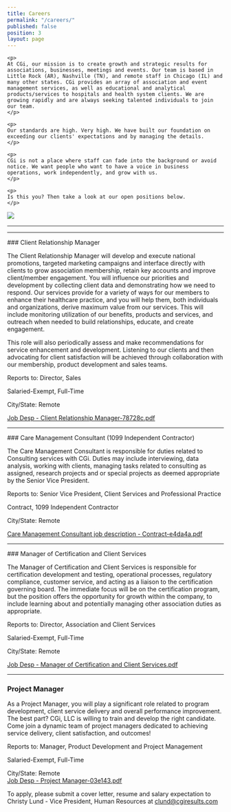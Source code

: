 ```yaml
---
title: Careers
permalink: "/careers/"
published: false
position: 3
layout: page
---
```



<div class="row mb-5 pb-4" style="margin-bottom: 1rem !important;">

  <div class="col-md-6">

    <p>
	At CGi, our mission is to create growth and strategic results for associations, businesses, meetings and events. Our team is based in Little Rock (AR), Nashville (TN), and remote staff in Chicago (IL) and many other states. CGi provides an array of association and event management services, as well as educational and analytical products/services to hospitals and health system clients. We are growing rapidly and are always seeking talented individuals to join our team.
    </p>

    <p>
    Our standards are high. Very high. We have built our foundation on exceeding our clients' expectations and by managing the details. 
    </p>

    <p>
    CGi is not a place where staff can fade into the background or avoid notice. We want people who want to have a voice in business operations, work independently, and grow with us. 
    </p>

    <p>
    Is this you? Then take a look at our open positions below.
    </p>

  </div>

  <div class="col-md-6">
    <img src="/uploads/Highland%20Ridge%20II.jpg" style="max-height: 375px;">
  </div>

</div>
<hr>

<hr>
### Client Relationship Manager

The Client Relationship Manager will develop and execute national promotions, targeted marketing campaigns and interface directly with clients to grow association membership, retain key accounts and improve client/member engagement. You will influence our priorities and development by collecting client data and demonstrating how we need to respond. Our services provide for a variety of ways for our members to enhance their healthcare practice, and you will help them, both individuals and organizations, derive maximum value from our services. This will include monitoring utilization of our benefits, products and services, and outreach when needed to build relationships, educate, and create engagement.

This role will also periodically assess and make recommendations for service enhancement and development. Listening to our clients and then advocating for client satisfaction will be achieved through collaboration with our membership, product development and sales teams.<br />

Reports to: Director, Sales <br />

Salaried-Exempt, Full-Time <br />

City/State: Remote<br />

[Job Desp - Client Relationship Manager-78728c.pdf](/uploads/Job%20Desp%20-%20Client%20Relationship%20Manager-78728c.pdf)

<hr>
### Care Management Consultant (1099 Independent Contractor)

The Care Management Consultant is responsible for duties related to Consulting services with CGi. Duties may include interviewing, data analysis, working with clients, managing tasks related to consulting as assigned, research projects and or special projects as deemed appropriate by the Senior Vice President.  <br />

Reports to: Senior Vice President, Client Services and Professional Practice <br />

Contract, 1099 Independent Contractor<br />

City/State: Remote<br />

[Care Management Consultant job description - Contract-e4da4a.pdf](/uploads/Care%20Management%20Consultant%20job%20description%20-%20Contract-e4da4a.pdf)

<hr>
### Manager of Certification and Client Services

The Manager of Certification and Client Services is responsible for certification development and testing, operational processes, regulatory compliance, customer service, and acting as a liaison to the certification governing board. 
The immediate focus will be on the certification program, but the position offers the opportunity for growth within the company, to include learning about and potentially managing other association duties as appropriate.<br />

Reports to: Director, Association and Client Services <br />

Salaried-Exempt, Full-Time <br />

City/State: Remote<br />

[Job Desp - Manager of Certification and Client Services.pdf](/uploads/Job%20Desp%20-%20Manager%20of%20Certification%20and%20Client%20Services.pdf)
<hr>

### Project Manager

As a Project Manager, you will play a significant role related to program development, client service delivery and overall performance improvement. The best part? CGi, LLC is willing to train and develop the right candidate. Come join a dynamic team of project managers dedicated to achieving service delivery, client satisfaction, and outcomes! <br />

Reports to: Manager, Product Development and Project Management <br />

Salaried-Exempt, Full-Time <br />

City/State: Remote<br />
[Job Desp - Project Manager-03e143.pdf](/uploads/Job%20Desp%20-%20Project%20Manager-03e143.pdf)

To apply, please submit a cover letter, resume and salary expectation to Christy Lund - Vice President, Human Resources at clund@cgiresults.com

